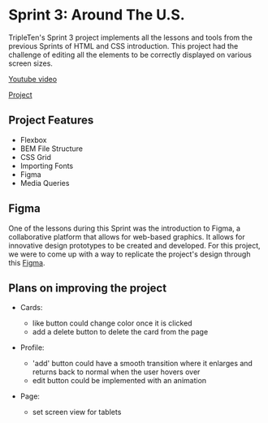 # Sprint 3: Around The U.S.

TripleTen's Sprint 3 project implements all the lessons and tools from the previous Sprints of HTML and CSS introduction. This project had the challenge of editing all the elements to be correctly displayed on various screen sizes.

[Youtube video](https://youtu.be/WX3uOKGmLIk)

[Project](https://github.com/DOpp13r/se_project_aroundtheus?tab=readme-ov-file)

## Project Features

- Flexbox
- BEM File Structure
- CSS Grid
- Importing Fonts
- Figma
- Media Queries

## Figma

One of the lessons during this Sprint was the introduction to Figma, a collaborative platform that allows for web-based graphics. It allows for innovative design prototypes to be created and developed. For this project, we were to come up with a way to replicate the project's design through this [Figma](https://www.figma.com/file/ii4xxsJ0ghevUOcssTlHZv/Sprint-3%3A-Around-the-US?node-id=0%3A1).

## Plans on improving the project

- Cards:

  - like button could change color once it is clicked
  - add a delete button to delete the card from the page

- Profile:

  - 'add' button could have a smooth transition where it enlarges and returns back to normal when the user hovers over
  - edit button could be implemented with an animation

- Page:

  - set screen view for tablets
